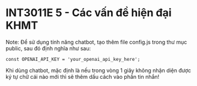 # INT3011E 5 - Các vấn đề hiện đại KHMT

Note: Để sử dụng tính năng chatbot, tạo thêm file config.js trong thư mục public, sau đó định nghĩa như sau:
```
const OPENAI_API_KEY = 'your_openai_api_key_here';
```

Khi dùng chatbot, mặc định là nếu trong vòng 1 giây không nhận diện được ký tự chữ cái nào mới thì sẽ thêm dấu cách vào phần tin nhắn!
